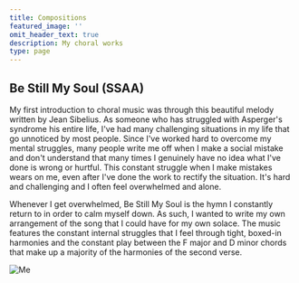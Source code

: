 ```yaml
---
title: Compositions
featured_image: ''
omit_header_text: true
description: My choral works
type: page
---
```


## Be Still My Soul (SSAA)

My first introduction to choral music was through this beautiful melody written by Jean Sibelius. As someone who has struggled with Asperger's syndrome his entire life, I've had many challenging situations in my life that go unnoticed by most people. Since I've worked hard to overcome my mental struggles, many people write me off when I make a social mistake and don't understand that many times I genuinely have no idea what I've done is wrong or hurtful. This constant struggle when I make mistakes wears on me, even after I've done the work to rectify the situation. It's hard and challenging and I often feel overwhelmed and alone.

Whenever I get overwhelmed, Be Still My Soul is the hymn I constantly return to in order to calm myself down. As such, I wanted to write my own arrangement of the song that I could have for my own solace. The music features the constant internal struggles that I feel through tight, boxed-in harmonies and the constant play between the F major and D minor chords that make up a majority of the harmonies of the second verse.

![Me](/images/be-still-my-soul-preview.png)